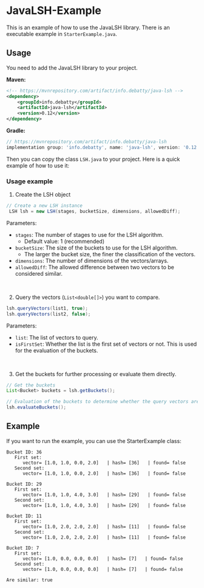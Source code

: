 # JavaLSH-Example

This is an example of how to use the JavaLSH library. There is an executable example in `StarterExample.java`.

## Usage

You need to add the JavaLSH library to your project. 

**Maven:** 
```xml
<!-- https://mvnrepository.com/artifact/info.debatty/java-lsh -->
<dependency>
    <groupId>info.debatty</groupId>
    <artifactId>java-lsh</artifactId>
    <version>0.12</version>
</dependency>
```

**Gradle:**
```gradle
// https://mvnrepository.com/artifact/info.debatty/java-lsh
implementation group: 'info.debatty', name: 'java-lsh', version: '0.12'
```

Then you can copy the class `LSH.java` to your project. Here is a quick example of how to use it:

### Usage example

1. Create the LSH object

```java
// Create a new LSH instance
 LSH lsh = new LSH(stages, bucketSize, dimensions, allowedDiff);
```
Parameters:
- `stages`: The number of stages to use for the LSH algorithm.
  - Default value: 1 (recommended)
- `bucketSize`: The size of the buckets to use for the LSH algorithm.
  - The larger the bucket size, the finer the classification of the vectors.
- `dimensions`: The number of dimensions of the vectors/arrays.
- `allowedDiff`: The allowed difference between two vectors to be considered similar.

<br>

2. Query the vectors (`List<double[]>`) you want to compare.
```java
lsh.queryVectors(list1, true);
lsh.queryVectors(list2, false);
```
Parameters:
- `list`: The list of vectors to query.
- `isFirstSet`: Whether the list is the first set of vectors or not. This is used for the evaluation of the buckets.

<br>

3. Get the buckets for further processing or evaluate them directly.
```java
// Get the buckets
List<Bucket> buckets = lsh.getBuckets();

// Evaluation of the buckets to determine whether the query vectors are similar (true) or not (false)
lsh.evaluateBuckets();
```

## Example

If you want to run the example, you can use the StarterExample class:
```
Bucket ID: 36
   First set: 
      vector= [1.0, 1.0, 0.0, 2.0]   | hash= [36]   | found= false
   Second set: 
      vector= [1.0, 1.0, 0.0, 2.0]   | hash= [36]   | found= false

Bucket ID: 29
   First set: 
      vector= [1.0, 1.0, 4.0, 3.0]   | hash= [29]   | found= false
   Second set: 
      vector= [1.0, 1.0, 4.0, 3.0]   | hash= [29]   | found= false

Bucket ID: 11
   First set: 
      vector= [1.0, 2.0, 2.0, 2.0]   | hash= [11]   | found= false
   Second set: 
      vector= [1.0, 2.0, 2.0, 2.0]   | hash= [11]   | found= false

Bucket ID: 7
   First set: 
      vector= [1.0, 0.0, 0.0, 0.0]   | hash= [7]   | found= false
   Second set: 
      vector= [1.0, 0.0, 0.0, 0.0]   | hash= [7]   | found= false

Are similar: true
```
